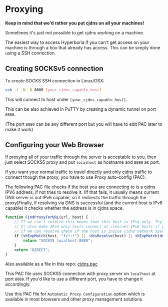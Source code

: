 Proxying
===========================

**Keep in mind that we'd rather you put cjdns on all your machines!**

Sometimes it's just not possible to get cjdns working on a machine.

The easiest way to access Hyperboria if you can't get access on your machine is through a box that already has access.
This can be simply done using a SSH connection.

Creating SOCKSv5 connection
----------------------------

To create SOCKS SSH connection in Linux/OSX:

```bash
ssh -f -N -D 8080 [your_cjdns_capable_host]
```
This will connect to host under `[your_cjdns_capable_host]`.

This can be also achieved in PuTTY by creating a dynamic tunnel on port `8080`.

(The port `8080` can be any different port but you will have to edit PAC later to make it work)

Configuring your Web Browser
----------------------------

If proxying all of your traffic through the server is acceptable to you, then just select SOCKS5 proxy
and put `localhost` as hostname and `8080` as port.

If you want your normal traffic to travel directly and only cjdns traffic to connect though the proxy,
you have to use Proxy auto-config (PAC).

The following PAC file checks if the host you are connecting to is a cjdns IPV6 address, if not tries to resolve it. (If that fails, it usually means current DNS server is not IPv6 capable, so it redirects the traffic through the proxy)Finally, if resolving via DNS is successful (and the current host is IPv6 capable) it checks whether the address is in cjdns space.

```js
function FindProxyForURL(url, host) {
    // If we can't resolve this means that this host is IPv4 only. Trying cjdns won't hurt.
    // It also make IPv4 only hosts connect ot clearnet IPv6 hosts if proxy is IPv6 capable.
    // If we can resolve check if the host is insice cjdns network space.
    if (shExpMatch(host, "fc*:*") || !dnsResolve(host) || shExpMatch(dnsResolve(host), "fc*:*")) {
        return "SOCKS5 localhost:8080";
    }
    return "DIRECT";
}
```
Also available as a file in this repo: [cjdns.pac](/cjdns.pac)

This PAC file uses SOCKS5 connection with proxy server on `localhost` at port `8080`.
If you'd like to use a different port, you have to change it accordingly.

Use this PAC file for `Automatic Proxy Configuration` option which is available in most browsers and other proxy management solutions.
